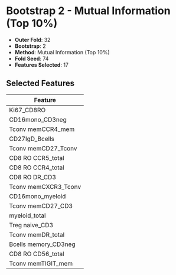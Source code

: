 # Bootstrap 2 - Mutual Information (Top 10%)

- **Outer Fold**: 32
- **Bootstrap**: 2
- **Method**: Mutual Information (Top 10%)
- **Fold Seed**: 74
- **Features Selected**: 17

## Selected Features

| Feature |
|---------|
| Ki67_CD8RO |
| CD16mono_CD3neg |
| Tconv memCCR4_mem |
| CD27IgD_Bcells |
| Tconv memCD27_Tconv |
| CD8 RO CCR5_total |
| CD8 RO CCR4_total |
| CD8 RO DR_CD3 |
| Tconv memCXCR3_Tconv |
| CD16mono_myeloid |
| Tconv memCD27_CD3 |
| myeloid_total |
| Treg naive_CD3 |
| Tconv memDR_total |
| Bcells memory_CD3neg |
| CD8 RO CD56_total |
| Tconv memTIGIT_mem |
